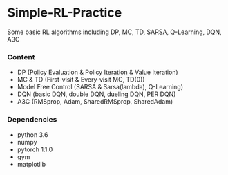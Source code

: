 # Simple-RL-Practice
Some basic RL algorithms including DP, MC, TD, SARSA, Q-Learning, DQN, A3C


### Content

* DP (Policy Evaluation & Policy Iteration & Value Iteration)
* MC & TD (First-visit & Every-visit MC, TD(0))
* Model Free Control (SARSA & Sarsa(lambda), Q-Learning)
* DQN (basic DQN, double DQN, dueling DQN, PER DQN)
* A3C (RMSprop, Adam, SharedRMSprop, SharedAdam)

### Dependencies

* python 3.6
* numpy
* pytorch 1.1.0
* gym
* matplotlib
